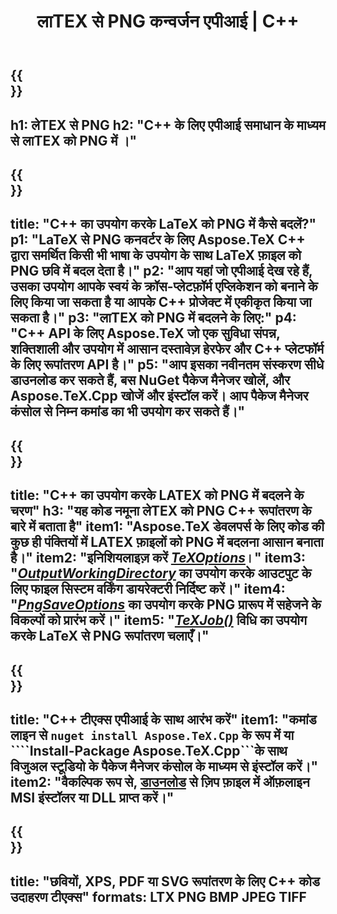 ﻿---
translation: true
template: /_templates/_conversion-child-cpp.md
title: "लाTEX से PNG कन्वर्जन एपीआई | C++"
description: "TEX से PNG रूपांतरण कार्यक्षमता। इस ऑन-प्रिमाइसेस C++ लाइब्रेरी को अपने प्रोजेक्ट में एकीकृत करें या LaTeX को PNG में बदलने के लिए क्रॉस-प्लेटफ़ॉर्म एप्लिकेशन का उपयोग करें।"
keywords: "लेTEX टू PNG एपीआई सीपीपी, लेTEX 2 PNG C++ को एकीकृत करता है"
url: /cpp/conversion/latex-to-png/
family: tex
platformtag: cpp
feature: conversion
informat: LATEX
outformat: PNG
otherformats: PNG JPEG TIFF PDF SVG XPS
---

{{<section banner>}}
---
h1: लेTEX से PNG
h2: "C++ के लिए एपीआई समाधान के माध्यम से लाTEX को PNG में ।"
---

{{<section overview>}}
---
title: "C++ का उपयोग करके LaTeX को PNG में कैसे बदलें?"
p1: "LaTeX से PNG कनवर्टर के लिए Aspose.TeX C++ द्वारा समर्थित किसी भी भाषा के उपयोग के साथ LaTeX फ़ाइल को PNG छवि में बदल देता है।"
p2: "आप यहां जो एपीआई देख रहे हैं, उसका उपयोग आपके स्वयं के क्रॉस-प्लेटफ़ॉर्म एप्लिकेशन को बनाने के लिए किया जा सकता है या आपके C++ प्रोजेक्ट में एकीकृत किया जा सकता है।"
p3: "लाTEX को PNG में बदलने के लिए:"
p4: "C++ API के लिए Aspose.TeX जो एक सुविधा संपन्न, शक्तिशाली और उपयोग में आसान दस्तावेज़ हेरफेर और C++ प्लेटफॉर्म के लिए रूपांतरण API है।"
p5: "आप इसका नवीनतम संस्करण सीधे डाउनलोड कर सकते हैं, बस NuGet पैकेज मैनेजर खोलें, और Aspose.TeX.Cpp खोजें और इंस्टॉल करें। आप पैकेज मैनेजर कंसोल से निम्न कमांड का भी उपयोग कर सकते हैं।"
---

{{<section feature1>}}
---
title: "C++ का उपयोग करके LATEX को PNG में बदलने के चरण"
h3: "यह कोड नमूना लेTEX को PNG C++ रूपांतरण के बारे में बताता है"
item1: "Aspose.TeX डेवलपर्स के लिए कोड की कुछ ही पंक्तियों में LATEX फ़ाइलों को PNG में बदलना आसान बनाता है।"
item2: "इनिशियलाइज़ करें [*TeXOptions*](https://reference.aspose.com/tex/cpp/class/aspose.te_x.te_x_options)।"
item3: "[*OutputWorkingDirectory*](https://reference.aspose.com/tex/cpp/class/aspose.te_x.te_x_options#aa4f4ea6dab7db5ba1b40800495f16f63) का उपयोग करके आउटपुट के लिए फाइल सिस्टम वर्किंग डायरेक्टरी निर्दिष्ट करें।"
item4: "[*PngSaveOptions*](https://reference.aspose.com/tex/cpp/class/aspose.te_x.presentation.image.png_save_options) का उपयोग करके PNG प्रारूप में सहेजने के विकल्पों को प्रारंभ करें।"
item5: "[*TeXJob()*](https://reference.aspose.com/tex/cpp/class/aspose.te_x.te_x_job) विधि का उपयोग करके LaTeX से PNG रूपांतरण चलाएँ।"
---

{{<section feature2>}}
---
title: "C++ टीएक्स एपीआई के साथ आरंभ करें"
item1: "कमांड लाइन से ```nuget install Aspose.TeX.Cpp``` के रूप में या ````Install-Package Aspose.TeX.Cpp```के साथ विजुअल स्टूडियो के पैकेज मैनेजर कंसोल के माध्यम से इंस्टॉल करें।"
item2: "वैकल्पिक रूप से, [डाउनलोड](https://downloads.aspose.com/tex/cpp) से ज़िप फ़ाइल में ऑफ़लाइन MSI इंस्टॉलर या DLL प्राप्त करें।"
---

{{<section widget>}}
---
title: "छवियों, XPS, PDF या SVG रूपांतरण के लिए C++ कोड उदाहरण टीएक्स"
formats: LTX PNG BMP JPEG TIFF
---
